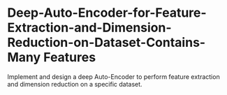 # Deep-Auto-Encoder-for-Feature-Extraction-and-Dimension-Reduction-on-Dataset-Contains-Many Features
Implement and design a deep Auto-Encoder to perform feature extraction and dimension reduction on a specific dataset.
